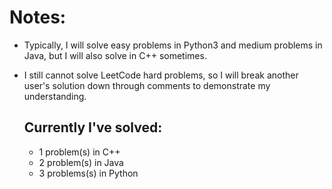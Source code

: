 # Notes: 
- Typically, I will solve easy problems in Python3 and medium problems in Java, but I will also solve in C++ sometimes. 
- I still cannot solve LeetCode hard problems, so I will break another user's solution down through comments to demonstrate my understanding.

  ## Currently I've solved:
  - 1 problem(s) in C++
  - 2 problem(s) in Java
  - 3 problems(s) in Python
